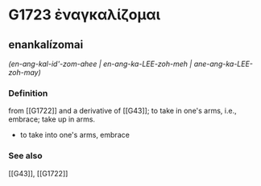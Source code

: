 # G1723 ἐναγκαλίζομαι

## enankalízomai

_(en-ang-kal-id'-zom-ahee | en-ang-ka-LEE-zoh-meh | ane-ang-ka-LEE-zoh-may)_

### Definition

from [[G1722]] and a derivative of [[G43]]; to take in one's arms, i.e., embrace; take up in arms.

- to take into one's arms, embrace

### See also

[[G43]], [[G1722]]

